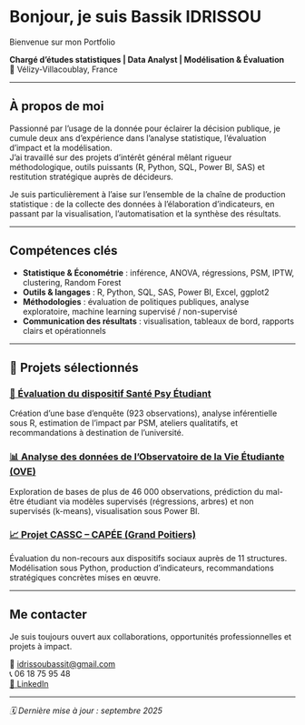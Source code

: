 # Bonjour, je suis Bassik IDRISSOU

Bienvenue sur mon Portfolio

**Chargé d’études statistiques | Data Analyst | Modélisation & Évaluation**  
📍 Vélizy-Villacoublay, France  

---

## À propos de moi

Passionné par l’usage de la donnée pour éclairer la décision publique, je cumule deux ans d’expérience dans l’analyse statistique, l’évaluation d’impact et la modélisation.  
J’ai travaillé sur des projets d’intérêt général mêlant rigueur méthodologique, outils puissants (R, Python, SQL, Power BI, SAS) et restitution stratégique auprès de décideurs.

Je suis particulièrement à l’aise sur l’ensemble de la chaîne de production statistique : de la collecte des données à l’élaboration d’indicateurs, en passant par la visualisation, l’automatisation et la synthèse des résultats.

---

## Compétences clés

- **Statistique & Économétrie** : inférence, ANOVA, régressions, PSM, IPTW, clustering, Random Forest
- **Outils & langages** : R, Python, SQL, SAS, Power BI, Excel, ggplot2
- **Méthodologies** : évaluation de politiques publiques, analyse exploratoire, machine learning supervisé / non-supervisé
- **Communication des résultats** : visualisation, tableaux de bord, rapports clairs et opérationnels

---

## 🚀 Projets sélectionnés

### [📘 Évaluation du dispositif Santé Psy Étudiant](https://github.com/bassik-idrissou/sante-psy-etudiant)
Création d’une base d’enquête (923 observations), analyse inférentielle sous R, estimation de l’impact par PSM, ateliers qualitatifs, et recommandations à destination de l’université.

### [📊 Analyse des données de l’Observatoire de la Vie Étudiante (OVE)](https://github.com/bassik-idrissou/analyse-OVE-etudiants)
Exploration de bases de plus de 46 000 observations, prédiction du mal-être étudiant via modèles supervisés (régressions, arbres) et non supervisés (k-means), visualisation sous Power BI.

### [📈 Projet CASSC – CAPÉE (Grand Poitiers)](https://github.com/bassik-idrissou/evaluation-CASSC)
Évaluation du non-recours aux dispositifs sociaux auprès de 11 structures. Modélisation sous Python, production d’indicateurs, recommandations stratégiques concrètes mises en œuvre.

---

## Me contacter

Je suis toujours ouvert aux collaborations, opportunités professionnelles et projets à impact.

📧 idrissoubassit@gmail.com  
📞 06 18 75 95 48  
[🔗 LinkedIn](https://www.linkedin.com/in/abdoul-bassik-idrissou-993298222/)

---

_🗓️ Dernière mise à jour : septembre 2025_
